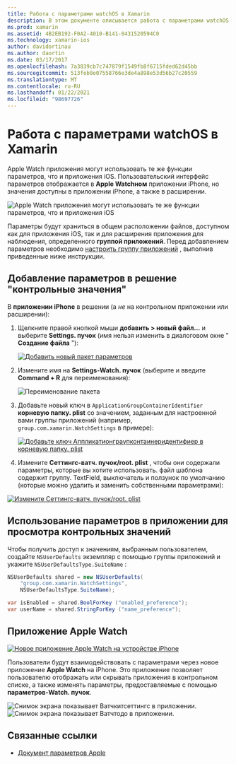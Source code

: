 ```yaml
---
title: Работа с параметрами watchOS в Xamarin
description: В этом документе описывается работа с параметрами watchOS в Xamarin. В нем обсуждается добавление параметров в решение для наблюдения за приложениями, использование этих параметров в приложении и Apple Watchное приложение на устройстве iPhone.
ms.prod: xamarin
ms.assetid: 4B2EB192-F0A2-4010-B141-0431520594C0
ms.technology: xamarin-ios
author: davidortinau
ms.author: daortin
ms.date: 03/17/2017
ms.openlocfilehash: 7a3839cb7c747879f1549fb8f6715fded62d45bb
ms.sourcegitcommit: 513feb0e07558766e3de4a898e53d56b27c20559
ms.translationtype: MT
ms.contentlocale: ru-RU
ms.lasthandoff: 01/22/2021
ms.locfileid: "98697726"
---
```

# <a name="working-with-watchos-settings-in-xamarin"></a>Работа с параметрами watchOS в Xamarin

Apple Watch приложения могут использовать те же функции параметров, что и приложения iOS. Пользовательский интерфейс параметров отображается в **Apple Watchном** приложении iPhone, но значения доступны в приложении iPhone, а также в расширении.

![Apple Watch приложения могут использовать те же функции параметров, что и приложения iOS](settings-images/intro.png)

Параметры будут храниться в общем расположении файлов, доступном как для приложения iOS, так и для расширения приложения для наблюдения, определенного **группой приложений**. Перед добавлением параметров необходимо [настроить группу приложений](~/ios/watchos/app-fundamentals/app-groups.md) , выполнив приведенные ниже инструкции.

## <a name="add-settings-in-a-watch-solution"></a>Добавление параметров в решение "контрольные значения"

В **приложении iPhone** в решении (а *не* на контрольном приложении или расширении):

1. Щелкните правой кнопкой мыши **добавить > новый файл...** и выберите **Settings. пучок** (имя нельзя изменить в диалоговом окне " **Создание файла** "):

   [![Добавить новый пакет параметров](settings-images/settings-add-sml.png)](settings-images/settings-add.png#lightbox)

2. Измените имя на **Settings-Watch. пучок** (выберите и введите **Command + R** для переименования):

   ![Переименование пакета](settings-images/settings-rename.png)

3. Добавьте новый ключ в `ApplicationGroupContainerIdentifier` **корневую папку. plist** со значением, заданным для настроенной вами группы приложений (например, `group.com.xamarin.WatchSettings` в примере):

   [![Добавьте ключ Аппликатионграупконтаинеридентифиер в корневую папку. plist](settings-images/settings-appgroup-sml.png)](settings-images/settings-appgroup.png#lightbox)

4. Измените **Сеттингс-ватч. пучок/root. plist** , чтобы они содержали параметры, которые вы хотите использовать. файл шаблона содержит группу.
  TextField, выключатель и ползунок по умолчанию (которые можно удалить и заменить собственными параметрами):

  [![Измените Сеттингс-ватч. пучок/root. plist](settings-images/rootplist-sml.png)](settings-images/rootplist.png#lightbox)

## <a name="use-settings-in-the-watch-app"></a>Использование параметров в приложении для просмотра контрольных значений

Чтобы получить доступ к значениям, выбранным пользователем, создайте `NSUserDefaults` экземпляр с помощью группы приложений и укажите `NSUserDefaultsType.SuiteName` :

```csharp
NSUserDefaults shared = new NSUserDefaults(
    "group.com.xamarin.WatchSettings",
    NSUserDefaultsType.SuiteName);

var isEnabled = shared.BoolForKey ("enabled_preference");
var userName = shared.StringForKey ("name_preference");
```

## <a name="apple-watch-app"></a>Приложение Apple Watch

[![Новое приложение Apple Watch на устройстве iPhone](settings-images/settings-app-sml.png)](settings-images/settings-app.png#lightbox)

Пользователи будут взаимодействовать с параметрами через новое приложение **Apple Watch** на iPhone. Это приложение позволяет пользователю отображать или скрывать приложения в контрольном списке, а также изменять параметры, предоставляемые с помощью **параметров-Watch. пучок**.

![Снимок экрана показывает Ватчкитсеттингс в приложении.](settings-images/applewatch-1.png) ![Снимок экрана показывает Ватчтодо в приложении.](settings-images/applewatch-2.png)

## <a name="related-links"></a>Связанные ссылки

- [Документ параметров Apple](https://developer.apple.com/library/prerelease/ios/documentation/General/Conceptual/WatchKitProgrammingGuide/Settings.html#//apple_ref/doc/uid/TP40014969-CH22-SW1)
